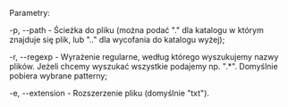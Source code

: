 Parametry:



-p, --path        - Ścieżka do pliku (można podać "." dla katalogu w którym znajduje się plik, lub ".." dla wycofania do katalogu wyżej);

-r, --regexp      - Wyrażenie regularne, według którego wyszukujemy nazwy plików. Jeżeli chcemy wyszukać wszystkie podajemy np. ".*". Domyślnie pobiera wybrane patterny;

-e, --extension   - Rozszerzenie pliku (domyślnie "txt").



